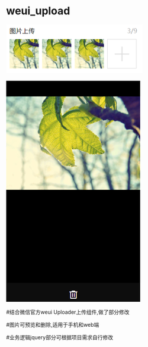 # weui_upload
 ![image](https://github.com/caile1993/weui_upload/blob/master/示例图片.png)
 
 ![image](https://github.com/caile1993/weui_upload/blob/master/%E7%A4%BA%E4%BE%8B%E5%9B%BE%E7%89%872.png)
 
 #结合微信官方weui Uploader上传组件,做了部分修改
 
 #图片可预览和删除,适用于手机和web端
 
 #业务逻辑jquery部分可根据项目需求自行修改

